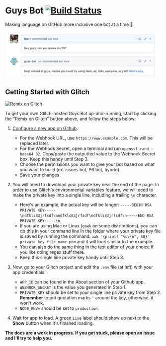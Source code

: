 # Guys Bot [![Build Status](https://travis-ci.org/tbarn/guys-bot.svg?branch=master)](https://travis-ci.org/tbarn/guys-bot)
Making language on GitHub more inclusive one bot at a time 🤖 

![Image of example behavior](example.png)

## Getting Started with Glitch

[![Remix on Glitch](https://cdn.glitch.com/2703baf2-b643-4da7-ab91-7ee2a2d00b5b%2Fremix-button.svg)](https://glitch.com/edit/#!/remix/guys-bot)

To get your own Glitch-hosted Guys Bot up-and-running, start by clicking the "Remix on Glitch" button above, and follow the steps below:

1. [Configure a new app on Github](https://github.com/settings/apps/new).
    - For the Webhook URL, use `https://www.example.com`. This will be replaced later.
    - For the Webhook Secret, open a terminal and run `openssl rand -base64 32`. Copy/paste the outputted value to the Webhook Secret box. Keep this handy until Step 3.
    - Choose the permissions you want to give your bot based on what you want to build (ex. issues bot, PR bot, hybrid).
    - Save your changes.

2. You will need to download your private key near the end of the page. In order to use Glitch's environmental variables feature, we will need to make the private key into a single line, including a trailing `\n` character. 
    - Here's an example, the actual key will be longer: 
`-----BEGIN RSA PRIVATE KEY-----\ndfkls83jrfsdf\nndfkls83jrfsdf\ndfkls83jrfsdf\n-----END RSA PRIVATE KEY-----\n`
    - If you are using Mac or Linux (`gawk` on some distributions), you can do this in your command line in the folder where your private key file is saved by running the command: `awk '{printf "%s\\n", $0}' private_key_file_name.pem` and it will look similar to the example.
    - You can also do the same thing in the text editor of your choice if you like doing regex stuff there.  
    - Keep this single line private key handy until Step 3. 

3. Now, go to your Glitch project and edit the `.env` file (at left) with your app credentials. 
    - `APP_ID` can be found in the About section of your Github app.
    - `WEBHOOK_SECRET` is the value you generated in Step 1.
    - `PRIVATE_KEY` should be set to your single line private key from Step 2. **Remember** to put quotation marks `'` around the key, otherwise, it won't work.
    - `NODE_ENV=` should be set to `production`. 

4. Wait for app to load. A green `Live` label should show up next to the **Show** button when it's finished loading.

**The docs are a work in progress. If you get stuck, please open an issue and I'll try to help you.**
